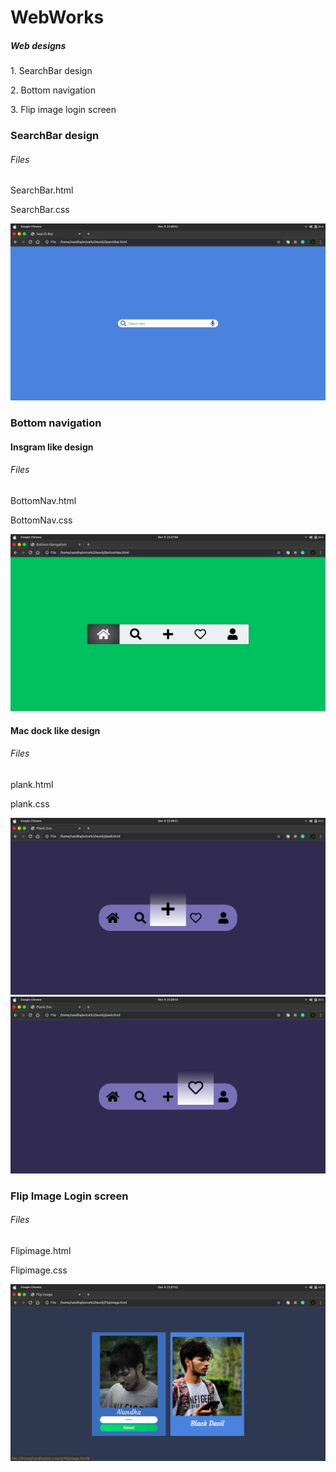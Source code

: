 # WebWorks
  ##### <p>Web designs</p>
  <p>   1. SearchBar design</p>
  <p>   2. Bottom navigation</p>
  <p>   3. Flip image login screen</p>
         
         
### SearchBar design
  ###### Files
   <p>SearchBar.html</p>
   <p>SearchBar.css</p>
   <img src="./screenshot1.png">

### Bottom navigation
 #### Insgram like design
   ###### Files
   <p>BottomNav.html</p>
   <p>BottomNav.css</p>
   <img src="./screenshot4.png">
         
 #### Mac dock like design
   ###### Files
   <p>plank.html</p>
   <p>plank.css</p>
   <img src="./screenshot5.png">
   <img src="./screenshot6.png">
         
### Flip Image Login screen
  ###### Files
  <p>Flipimage.html</p>
  <p>Flipimage.css</p>
  <img src="./screenshot2.png">
